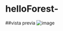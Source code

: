 # helloForest-
##vista previa
![image](https://github.com/dnlcrnchvz/helloForest-/assets/137026562/93d2f5b4-17a6-4143-babf-85780329b4d8)
